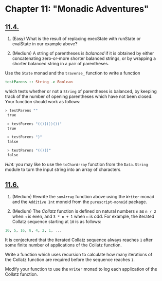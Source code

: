 # Chapter 11: "Monadic Adventures"

## [11.4.](./11.4.purs)

1. (Easy) What is the result of replacing execState with runState or evalState in our example above?

2. (Medium) A string of parentheses is _balanced_ if it is obtained by either concatenating zero-or-more shorter balanced strings, or by wrapping a shorter balanced string in a pair of parentheses.

Use the `State` monad and the `traverse_` function to write a function

```purescript
testParens :: String -> Boolean
```

which tests whether or not a `String` of parentheses is balanced, by keeping track of the number of opening parentheses which have not been closed. Your function should work as follows:

```purescript
> testParens ""
 true

 > testParens "(()(())())"
 true

 > testParens ")"
 false

 > testParens "(()()"
 false
```

_Hint:_ you may like to use the `toCharArray` function from the `Data.String` module to turn the input string into an array of characters.

## [11.6.](./11.6.purs)


1. (Medium) Rewrite the `sumArray` function above using the `Writer` monad and the `Additive Int` monoid from the `purescript-monoid` package.

2. (Medium) The _Collatz_ function is defined on natural numbers `n` as `n / 2` when `n` is even, and `3 * n + 1` when `n` is odd. For example, the iterated Collatz sequence starting at `10` is as follows:

```purescript
10, 5, 16, 8, 4, 2, 1, ...
```

It is conjectured that the iterated Collatz sequence always reaches `1` after some finite number of applications of the Collatz function.

Write a function which uses recursion to calculate how many iterations of the Collatz function are required before the sequence reaches `1`.

Modify your function to use the `Writer` monad to log each application of the Collatz function.
